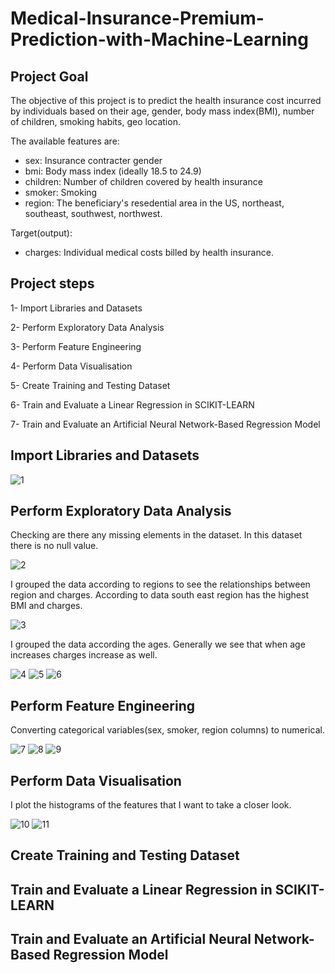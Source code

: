 # Medical-Insurance-Premium-Prediction-with-Machine-Learning

## Project Goal

The objective of this project is to predict the health insurance cost incurred by individuals based on their age, gender, body mass index(BMI), number of children, smoking habits, geo location.

The available features are:

* sex: Insurance contracter gender
* bmi: Body mass index (ideally 18.5 to 24.9)
* children: Number of children covered by health insurance
* smoker:  Smoking
* region: The beneficiary's resedential area in the US, northeast, southeast, southwest, northwest. 

Target(output):
* charges: Individual medical costs billed by health insurance.






## Project steps

1- Import Libraries and Datasets

2- Perform Exploratory Data Analysis

3- Perform Feature Engineering

4- Perform Data Visualisation

5- Create Training and Testing Dataset

6- Train and Evaluate a Linear Regression in SCIKIT-LEARN

7- Train and Evaluate an Artificial Neural Network-Based Regression Model


## Import Libraries and Datasets

![1](https://github.com/batuhan6/Medical-Insurance-Premium-Prediction/assets/32600613/991630e7-fdfa-4a1d-85fe-6a99abba14c8)

## Perform Exploratory Data Analysis

Checking are there any missing elements in the dataset. In this dataset there is no null value. 


![2](https://github.com/batuhan6/Medical-Insurance-Premium-Prediction/assets/32600613/0b2e0792-f26f-4cb5-a1b7-0bfdbcb2e4a1)


I grouped the data according to regions to see the relationships between region and charges. According to data south east region has the highest BMI and charges.

![3](https://github.com/batuhan6/Medical-Insurance-Premium-Prediction/assets/32600613/359cb8d4-2a26-48df-82b8-97ae14087d2d)


I grouped the data according the ages. Generally we see that when age increases charges increase as well.

![4](https://github.com/batuhan6/Medical-Insurance-Premium-Prediction/assets/32600613/1e49fe92-3e63-4934-bacf-25228c38b5e1)
![5](https://github.com/batuhan6/Medical-Insurance-Premium-Prediction/assets/32600613/35c51657-078b-424d-b987-f8eecb4f48fa)
![6](https://github.com/batuhan6/Medical-Insurance-Premium-Prediction/assets/32600613/db770162-e127-41fa-bd1a-9c2fe06ecb00)


## Perform Feature Engineering

Converting categorical variables(sex, smoker, region columns) to numerical.

![7](https://github.com/batuhan6/Medical-Insurance-Premium-Prediction/assets/32600613/1bcb1c44-d845-433e-a883-c3c04448c198)
![8](https://github.com/batuhan6/Medical-Insurance-Premium-Prediction/assets/32600613/a7be2c37-424a-40d4-a25e-e4a9eb3d632c)
![9](https://github.com/batuhan6/Medical-Insurance-Premium-Prediction/assets/32600613/ccab5863-d24b-484f-8685-940dbdbbdadf)



## Perform Data Visualisation

I plot the histograms of the features that I want to take a closer look.

![10](https://github.com/batuhan6/Medical-Insurance-Premium-Prediction/assets/32600613/be58a77d-b4bd-4b75-8fe5-76868d1d8c72)
![11](https://github.com/batuhan6/Medical-Insurance-Premium-Prediction/assets/32600613/ea05c16b-2ba1-4495-ac99-720aea3b8d5d)


## Create Training and Testing Dataset

## Train and Evaluate a Linear Regression in SCIKIT-LEARN

## Train and Evaluate an Artificial Neural Network-Based Regression Model
